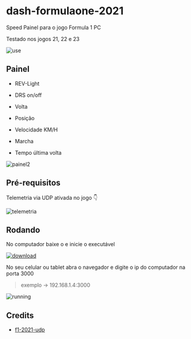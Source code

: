 # dash-formulaone-2021

Speed Painel para o jogo Formula 1 PC

Testado nos jogos 21, 22 e 23

![use](./pictures/usev1.gif)

## Painel

- REV-Light

- DRS on/off

- Volta

- Posição

- Velocidade KM/H

- Marcha

- Tempo última volta

![painel2](pictures/front-v1.jpg)

## Pré-requisitos

Telemetria via UDP ativada no jogo 👇

![telemetria](./pictures/setup-game.jpg)

## Rodando

No computador baixe o e inicie o executável

[![download](./pictures/download.png)](https://github.com/felipesdreis/dash-formulaone-2021/releases)

No seu celular ou tablet abra o navegador e digite o ip do computador na porta 3000

> exemplo -> 192.168.1.4:3000

![running](./pictures/running.png)

## Credits

- [f1-2021-udp](https://github.com/raweceek-temeletry/f1-2021-udp#readme)
